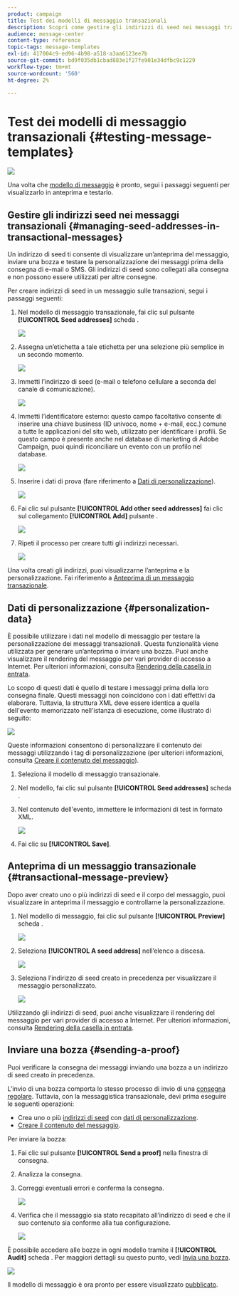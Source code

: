```yaml
---
product: campaign
title: Test dei modelli di messaggio transazionali
description: Scopri come gestire gli indirizzi di seed nei messaggi transazionali per visualizzarli in anteprima e testarli in Adobe Campaign Classic.
audience: message-center
content-type: reference
topic-tags: message-templates
exl-id: 417004c9-ed96-4b98-a518-a3aa6123ee7b
source-git-commit: bd9f035db1cbad883e1f27fe901e34dfbc9c1229
workflow-type: tm+mt
source-wordcount: '560'
ht-degree: 2%

---
```


# Test dei modelli di messaggio transazionali {#testing-message-templates}

![](../../assets/v7-only.svg)

Una volta che [modello di messaggio](../../message-center/using/creating-the-message-template.md) è pronto, segui i passaggi seguenti per visualizzarlo in anteprima e testarlo.

## Gestire gli indirizzi seed nei messaggi transazionali {#managing-seed-addresses-in-transactional-messages}

Un indirizzo di seed ti consente di visualizzare un’anteprima del messaggio, inviare una bozza e testare la personalizzazione dei messaggi prima della consegna di e-mail o SMS. Gli indirizzi di seed sono collegati alla consegna e non possono essere utilizzati per altre consegne.

Per creare indirizzi di seed in un messaggio sulle transazioni, segui i passaggi seguenti:

1. Nel modello di messaggio transazionale, fai clic sul pulsante **[!UICONTROL Seed addresses]** scheda .

   ![](assets/messagecenter_create_seedaddr_001.png)

1. Assegna un’etichetta a tale etichetta per una selezione più semplice in un secondo momento.

   ![](assets/messagecenter_create_seedaddr_002.png)

1. Immetti l’indirizzo di seed (e-mail o telefono cellulare a seconda del canale di comunicazione).

   ![](assets/messagecenter_create_seedaddr_003.png)

1. Immetti l’identificatore esterno: questo campo facoltativo consente di inserire una chiave business (ID univoco, nome + e-mail, ecc.) comune a tutte le applicazioni del sito web, utilizzato per identificare i profili. Se questo campo è presente anche nel database di marketing di Adobe Campaign, puoi quindi riconciliare un evento con un profilo nel database.

   ![](assets/messagecenter_create_seedaddr_003bis.png)

1. Inserire i dati di prova (fare riferimento a [Dati di personalizzazione](#personalization-data)).

   ![](assets/messagecenter_create_custo_001.png)

   <!--## Creating several seed addresses {#creating-several-seed-addresses}-->
1. Fai clic sul pulsante **[!UICONTROL Add other seed addresses]** fai clic sul collegamento **[!UICONTROL Add]** pulsante .

   ![](assets/messagecenter_create_seedaddr_004.png)

   <!--1. Follow the configuration steps for a seed address detailed in the [Creating a seed address](#creating-a-seed-address) section.-->
1. Ripeti il processo per creare tutti gli indirizzi necessari.

   ![](assets/messagecenter_create_seedaddr_008.png)

Una volta creati gli indirizzi, puoi visualizzarne l’anteprima e la personalizzazione. Fai riferimento a [Anteprima di un messaggio transazionale](#transactional-message-preview).

## Dati di personalizzazione {#personalization-data}

È possibile utilizzare i dati nel modello di messaggio per testare la personalizzazione dei messaggi transazionali. Questa funzionalità viene utilizzata per generare un’anteprima o inviare una bozza. Puoi anche visualizzare il rendering del messaggio per vari provider di accesso a Internet. Per ulteriori informazioni, consulta [Rendering della casella in entrata](../../delivery/using/inbox-rendering.md).

Lo scopo di questi dati è quello di testare i messaggi prima della loro consegna finale. Questi messaggi non coincidono con i dati effettivi da elaborare. Tuttavia, la struttura XML deve essere identica a quella dell&#39;evento memorizzato nell&#39;istanza di esecuzione, come illustrato di seguito:

![](assets/messagecenter_create_custo_006.png)

Queste informazioni consentono di personalizzare il contenuto dei messaggi utilizzando i tag di personalizzazione (per ulteriori informazioni, consulta [Creare il contenuto del messaggio](../../message-center/using/creating-the-message-template.md#creating-message-content)).

1. Seleziona il modello di messaggio transazionale.

1. Nel modello, fai clic sul pulsante **[!UICONTROL Seed addresses]** scheda .

1. Nel contenuto dell&#39;evento, immettere le informazioni di test in formato XML.

   ![](assets/messagecenter_create_custo_001.png)

1. Fai clic su **[!UICONTROL Save]**.

## Anteprima di un messaggio transazionale {#transactional-message-preview}

Dopo aver creato uno o più indirizzi di seed e il corpo del messaggio, puoi visualizzare in anteprima il messaggio e controllarne la personalizzazione.

1. Nel modello di messaggio, fai clic sul pulsante **[!UICONTROL Preview]** scheda .

   ![](assets/messagecenter_preview_001.png)

1. Seleziona **[!UICONTROL A seed address]** nell’elenco a discesa.

   ![](assets/messagecenter_preview_002.png)

1. Seleziona l’indirizzo di seed creato in precedenza per visualizzare il messaggio personalizzato.

   ![](assets/messagecenter_create_seedaddr_009.png)

Utilizzando gli indirizzi di seed, puoi anche visualizzare il rendering del messaggio per vari provider di accesso a Internet. Per ulteriori informazioni, consulta [Rendering della casella in entrata](../../delivery/using/inbox-rendering.md).

## Inviare una bozza {#sending-a-proof}

Puoi verificare la consegna dei messaggi inviando una bozza a un indirizzo di seed creato in precedenza.

L’invio di una bozza comporta lo stesso processo di invio di una [consegna regolare](../../delivery/using/steps-validating-the-delivery.md#sending-a-proof). Tuttavia, con la messaggistica transazionale, devi prima eseguire le seguenti operazioni:

* Crea uno o più [indirizzi di seed](#managing-seed-addresses-in-transactional-messages) con [dati di personalizzazione](#personalization-data).
* [Creare il contenuto del messaggio](../../message-center/using/creating-the-message-template.md#creating-message-content).

Per inviare la bozza:

1. Fai clic sul pulsante **[!UICONTROL Send a proof]** nella finestra di consegna.
1. Analizza la consegna.
1. Correggi eventuali errori e conferma la consegna.

   ![](assets/messagecenter_send_proof_001.png)

1. Verifica che il messaggio sia stato recapitato all’indirizzo di seed e che il suo contenuto sia conforme alla tua configurazione.

   ![](assets/messagecenter_send_proof_002.png)

È possibile accedere alle bozze in ogni modello tramite il **[!UICONTROL Audit]** scheda . Per maggiori dettagli su questo punto, vedi [Invia una bozza](../../delivery/using/steps-validating-the-delivery.md#sending-a-proof).

![](assets/messagecenter_send_proof_003.png)

Il modello di messaggio è ora pronto per essere visualizzato [pubblicato](../../message-center/using/publishing-message-templates.md).